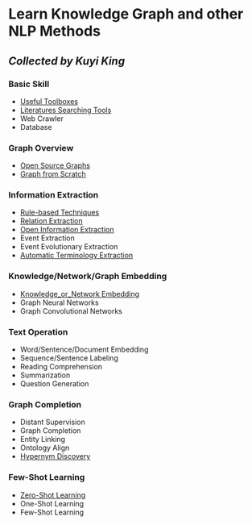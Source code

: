 # Learn Knowledge Graph and other NLP Methods
*Collected by Kuyi King*
---

### Basic Skill
  * [Useful Toolboxes](https://github.com/Schlampig/Knowledge_Graph_Wander/blob/master/content/Useful%20Toolboxes.md)
  * [Literatures Searching Tools](https://github.com/Schlampig/Knowledge_Graph_Wander/blob/master/content/Literatures%20Searching%20Tools.md)
  * Web Crawler 
  * Database
 
### Graph Overview
  * [Open Source Graphs](https://github.com/Schlampig/Knowledge_Graph_Wander/blob/master/content/Open%20Source%20Graphs.md)
  * [Graph from Scratch](https://github.com/Schlampig/Knowledge_Graph_Wander/blob/master/content/Graph%20from%20Scratch.md)

### Information Extraction
  * [Rule-based Techniques](https://github.com/Schlampig/Knowledge_Graph_Wander/blob/master/content/Rule-based%20Techniques.md)
  * [Relation Extraction](https://github.com/Schlampig/Knowledge_Graph_Wander/blob/master/content/Relation%20Extraction.md)
  * [Open Information Extraction](https://github.com/Schlampig/Knowledge_Graph_Wander/blob/master/content/Open%20Information%20Extraction.md)
  * Event Extraction
  * Event Evolutionary Extraction
  * [Automatic Terminology Extraction](https://github.com/Schlampig/Knowledge_Graph_Wander/blob/master/content/Automatic%20Terminology%20Extraction.md)

### Knowledge/Network/Graph Embedding
  * [Knowledge_or_Network Embedding](https://github.com/Schlampig/Knowledge_Graph_Wander/blob/master/content/Knowledge_or_Network%20Embedding.md)
  * Graph Neural Networks
  * Graph Convolutional Networks

### Text Operation
  * Word/Sentence/Document Embedding
  * Sequence/Sentence Labeling
  * Reading Comprehension
  * Summarization
  * Question Generation

### Graph Completion
  * Distant Supervision
  * Graph Completion
  * Entity Linking
  * Ontology Align
  * [Hypernym Discovery](https://github.com/Schlampig/Knowledge_Graph_Wander/blob/master/content/Hypernym%20Discovery)

### Few-Shot Learning
  * [Zero-Shot Learning](https://github.com/Schlampig/Knowledge_Graph_Wander/blob/master/content/Zero-Shot%20Learning.md)
  * One-Shot Learning
  * Few-Shot Learning



